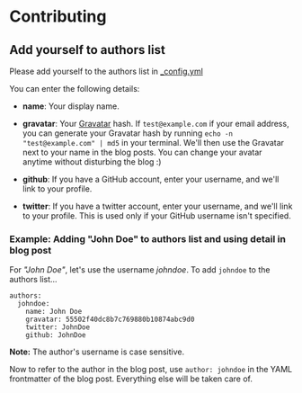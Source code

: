 # Contributing

## Add yourself to authors list

Please add yourself to the authors list in [_config.yml](https://github.com/clutchanalytics/clutchanalytics.github.io/blob/master/_config.yml)

You can enter the following details:

* **name**: Your display name.

* **gravatar**: Your [Gravatar](http://gravatar.com) hash. If `test@example.com` if your email address, you can generate your Gravatar hash by running `echo -n "test@example.com" | md5` in your terminal. We'll then use the Gravatar next to your name in the blog posts. You can change your avatar anytime without disturbing the blog :)

* **github**: If you have a GitHub account, enter your username, and we'll link to your profile.

* **twitter**: If you have a twitter account, enter your username, and we'll link to your profile. This is used only if your GitHub username isn't specified.


### Example: Adding "John Doe" to authors list and using detail in blog post

For *"John Doe"*, let's use the username *johndoe*. To add `johndoe` to the authors list...

```
authors:
  johndoe:
    name: John Doe
    gravatar: 55502f40dc8b7c769880b10874abc9d0
    twitter: JohnDoe
    github: JohnDoe
```

**Note:** The author's username is case sensitive.

Now to refer to the author in the blog post, use `author: johndoe` in the YAML frontmatter of the blog post. Everything else will be taken care of.
